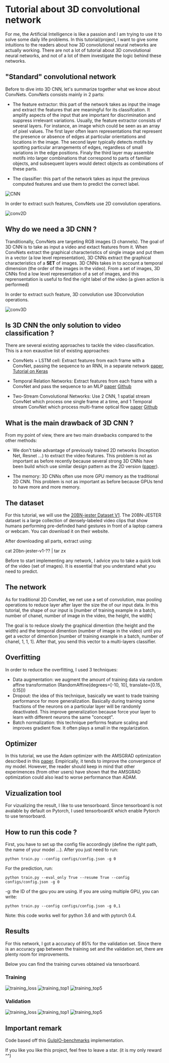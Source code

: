 # Tutorial about 3D convolutional network

For me, the Artificial Intelligence is like a passion and I am trying to use it to solve some daily life problems. In this tutorial/project, I want to give some intuitions to the readers about how 3D convolutional neural networks are actually working. There are not a lot of tutorial about 3D convolutional neural networks, and not of a lot of them investigate the logic behind these networks.

## "Standard" convolutional network

Before to dive into 3D CNN, let's summarize together what we know about ConvNets. ConvNets consists mainly in 2 parts:
	
* The feature extractor: this part of the network takes as input the image and extract the features that are meaningful for its classifcation. It amplify aspects of the input that are important for discrimination and suppress irrelevant variations. Usually, the feature extractor consists of several layers.	For instance, an image which could be seen as an array of pixel values. The first layer often learn representations that represent the presence or absence of edges at particular orientations and locations in the image. The second layer typically detects motifs by spotting particular arrangements of edges, regardless of small variations in the edge positions. Finaly the third layer may assemble motifs into larger combinations that correspond to parts of familiar objects, and subsequent layers would detect objects as combinations of these parts. 


* The classifier: this part of the network takes as input the previous computed features and use them to predict the correct label.
	
![CNN](/images/convolutional_neural_network.png?raw=true)
	
In order to extract such features, ConvNets use 2D convolution operations. 

![conv2D](/images/2Dconv.gif)

## Why do we need a 3D CNN ?

Tranditionally, ConvNets are targeting RGB images (3 channels). The goal of 3D CNN is to take as input a video and extact features from it. When ConvNets extract the graphical characteristics of single image and put them in a vector (a low level representation), 3D CNNs extract the graphical characteristics of a **SET** of images. 3D CNNs takes in to account a temporal dimension (the order of the images in the video). From a set of images, 3D CNNs find a low level representation of a set of images, and this reprensentation is useful to find the right label of the video (a given action is performed)

In order to extract such feature, 3D convolution use 3Dconvolution operations. 

![conv3D](/images/3dconv.gif)

## Is 3D CNN the only solution to video classification ?

There are several existing approaches to tackle the video classification. This is a non exaustive list of existing approaches:

* ConvNets + LSTM cell: Extract features from each frame with a ConvNet, passing the sequence to an RNN, in a separate network
[paper](https://arxiv.org/abs/1411.4389), [Tutorial on Keras ](https://machinelearningmastery.com/cnn-long-short-term-memory-networks/)

* Temporal Relation Networks: Extract features from each frame with a ConvNet and pass the sequence to an MLP [paper](https://arxiv.org/pdf/1711.08496.pdf) [Github](https://github.com/metalbubble/TRN-pytorch)

* Two-Stream Convolutional Networks: Use 2 CNN, 1 spatial stream ConvNet which process one single frame at a time, and 1 Temporal stream ConvNet which process multi-frame optical flow [paper](http://papers.nips.cc/paper/5353-two-stream-convolutional-networks-for-action-recognition-in-videos.pdf) [Github](https://github.com/wushidonguc/two-stream-action-recognition-keras)

## What is the main drawback of 3D CNN ?

From my point of view, there are two main drawbacks compared to the other methods:

* We don't take advantage of previously trained 2D networks (Inception Net, Resnet ...) to extract the video features. This problem is not as important as before recently because several strong 3D CNNs have been build which use similar design pattern as the 2D version ([paper](https://arxiv.org/abs/1711.09577)).

* The memory: 3D CNNs often use more GPU memory as the traditional 2D CNN. This problem is not as important as before because GPUs tend to have more and more memory.

## The dataset

For this tutorial, we will use the [20BN-jester Dataset V1](https://20bn.com/datasets/jester). The 20BN-JESTER dataset is a large collection of densely-labeled video clips that show humans performing pre-definded hand gestures in front of a laptop camera or webcam. You can download it on their website.

After downloading all parts, extract using:

cat 20bn-jester-v1-?? | tar zx

Before to start implementing any network, I advice you to take a quick look of the video (set of images). It is essential that you understand what you need to predict.

## The network

As for traditional 2D ConvNet, we net use a set of convolution, max pooling operations to reduce layer after layer the size the of our input data. In this tutorial, the shape of our input is [number of training example in a batch, number of chanel, number of image in the video, the height, the width]

The goal is to reduce slowly the graphical dimention (the height and the width) and the temporal dimention (number of image in the video) until you get a vector of dimention [number of training example in a batch, number of chanel, 1, 1, 1]. After that, you send this vector to a multi-layers classifier.

## Overfitting

In order to reduce the overfitting, I used 3 techniques:

* Data augmentation: we augment the amount of training data via random affine transformation (RandomAffine(degrees=[-10, 10], translate=[0.15, 0.15]))
* Dropout: the idea of this technique, basically we want to trade training performance for more generalization. Basically during training some fractions of the neurons on a particular layer will be randomly deactivated. This improve generalization because force your layer to learn with different neurons the same "concept".
* Batch normalization: this technique performs feature scaling and improves gradient flow. It often plays a small in the regularization.
	
## Optimizer

In this tutorial, we use the Adam optimizer with the AMSGRAD optimization described in this [paper](https://openreview.net/pdf?id=ryQu7f-RZ). Empirically, it tends to improve the convergence of my model. However, the reader should keep in mind that other experimences (from other users) have shown that the AMSGRAD optimization could also lead to worse performance than ADAM.

## Vizualization tool

For vizualizing the result, I like to use tensorboard. Since tensorboard is not avalable by default on Pytorch, I used tensorboardX which enable Pytorch to use tensorboard.

## How to run this code ?

First, you have to set up the config file accordingly (define the right path, the name of your model ...). After you just need to run:

```python train.py --config configs/config.json -g 0```

For the prediction, run:

```python train.py --eval_only True --resume True --config configs/config.json -g 0```

-g: the ID of the gpu you are using. If you are using multiple GPU, you can write:

```python train.py --config configs/config.json -g 0,1```

Note: this code works well for python 3.6 and with pytorch 0.4.

## Results

For this network, I got a accuracy of 85% for the validation set. Since there is an accuracy gap between the training set and the validation set, there are plenty room for improvements.

Below you can find the training curves obtained via tensorboard.

### Training

![training_loss](/images/training_loss.PNG) ![training_top1](/images/training_top1.PNG) ![training_top5](/images/training_top5.PNG)

### Validation

![training_loss](/images/val_loss.PNG) ![training_top1](/images/val_acc.PNG) ![training_top5](/images/val_acc_top5.PNG)

## Important remark

Code based off this [GulpIO-benchmarks](https://github.com/TwentyBN/GulpIO-benchmarks) implementation.

If you like you like this project, feel free to leave a star. (it is my only reward ^^)

 

